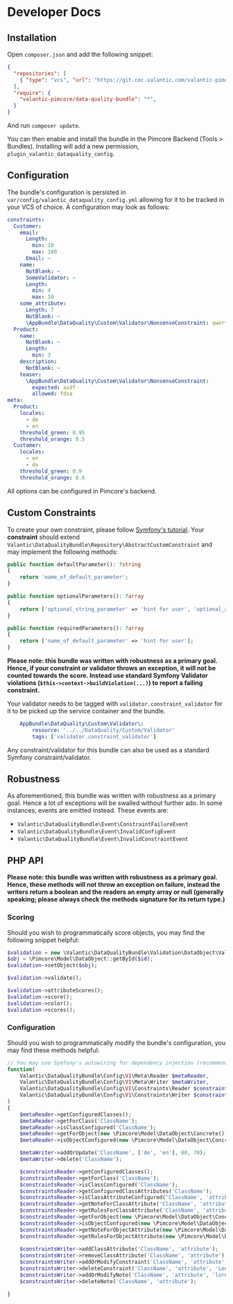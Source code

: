 # Developer Docs

## Installation

Open `composer.json` and add the following snippet:

```json
{
  "repositories": [
    { "type": "vcs", "url": "https://git.cec.valantic.com/valantic-pimcore/data-quality-bundle" }
  ],
  "require": {
    "valantic-pimcore/data-quality-bundle": "*",
  }
}
```

And run `composer update`.

You can then enable and install the bundle in the Pimcore Backend (Tools > Bundles). Installing will add a new permission, `plugin_valantic_dataquality_config`.

## Configuration

The bundle's configuration is persisted in `var/config/valantic_dataquality_config.yml` allowing for it to be tracked in your VCS of choice. A configuration may look as follows:

```yaml
constraints:
  Customer:
    email:
      Length:
        min: 10
        max: 100
      Email: ~
    name:
      NotBlank: ~
      SomeValidator: ~
      Length:
        min: 4
        max: 10
    some_attribute:
      Length: 7
      NotBlank: ~
      \AppBundle\DataQuality\Custom\Validator\NonsenseConstraint: qwertz
  Product:
    name:
      NotBlank: ~
      Length:
        min: 3
    description:
      NotBlank: ~
    teaser:
      \AppBundle\DataQuality\Custom\Validator\NonsenseConstraint:
        expected: asdf
        allowed: fdsa
meta:
  Product:
    locales:
      - de
      - en
    threshold_green: 0.95
    threshold_orange: 0.5
  Customer:
    locales:
      - en
      - de
    threshold_green: 0.9
    threshold_orange: 0.6
```

All options can be configured in Pimcore's backend.

## Custom Constraints

To create your own constraint, please follow [Symfony's tutorial](https://symfony.com/doc/4.4/validation/custom_constraint.html). Your **constraint** should extend `Valantic\DataQualityBundle\Repository\AbstractCustomConstraint` and may implement the following methods:

```php
public function defaultParameter(): ?string
{
    return 'name_of_default_parameter';
}

public function optionalParameters(): ?array
{
    return ['optional_string_parameter' => 'hint for user', 'optional_array_parameter' => ['hint', 'for', 'user'], 'optional_boolean_parameter' => true, 'optional_numeric_parameter' => 3.14];
}

public function requiredParameters(): ?array
{
    return ['name_of_default_parameter' => 'hint for user'];
}
```

**Please note: this bundle was written with robustness as a primary goal. Hence, if your constraint or validator throws an exception, it will not be counted towards the score. Instead use standard Symfony Validator violations (`$this->context->buildViolation(...)`) to report a failing constraint.**

Your validator needs to be tagged with `validator.constraint_validator` for it to be picked up the service container and the bundle.

```yaml
    AppBundle\DataQuality\Custom\Validator\:
        resource: '../../DataQuality/Custom/Validator'
        tags: ['validator.constraint_validator']
```

Any constraint/validator for this bundle can also be used as a standard Symfony constraint/validator.

## Robustness

As aforementioned, this bundle was written with robustness as a primary goal. Hence a lot of exceptions will be swalled without further ado. In some instances, events are emitted instead. These events are:

- `Valantic\DataQualityBundle\Event\ConstraintFailureEvent`
- `Valantic\DataQualityBundle\Event\InvalidConfigEvent`
- `Valantic\DataQualityBundle\Event\InvalidConstraintEvent`

## PHP API

**Please note: this bundle was written with robustness as a primary goal. Hence, these methods will not throw an exception on failure, instead the writers return a boolean and the readers an empty array or null (generally speaking; please always check the methods signature for its return type.)**


### Scoring

Should you wish to programmatically score objects, you may find the following snippet helpful:

```php
$validation = new \Valantic\DataQualityBundle\Validation\DataObject\Validate(); // use service injection
$obj = \Pimcore\Model\DataObject::getById($id);
$validation->setObject($obj);

$validation->validate();

$validation->attributeScores();
$validation->score();
$validation->color();
$validation->scores();
```

### Configuration

Should you wish to programmatically modify the bundle's configuration, you may find these methods helpful:

```php
// You may use Symfony's autowiring for dependency injection (recommended) to access these services.
function(
    Valantic\DataQualityBundle\Config\V1\Meta\Reader $metaReader,
    Valantic\DataQualityBundle\Config\V1\Meta\Writer $metaWriter,
    Valantic\DataQualityBundle\Config\V1\Constraints\Reader $constraintsReader,
    Valantic\DataQualityBundle\Config\V1\Constraints\Writer $constraintsWriter
)
{
    $metaReader->getConfiguredClasses();
    $metaReader->getForClass('ClassName');
    $metaReader->isClassConfigured('ClassName');
    $metaReader->getForObject(new \Pimcore\Model\DataObject\Concrete());
    $metaReader->isObjectConfigured(new \Pimcore\Model\DataObject\Concrete());

    $metaWriter->addOrUpdate('ClassName', ['de', 'en'], 80, 70);
    $metaWriter->delete('ClassName');

    $constraintsReader->getConfiguredClasses();
    $constraintsReader->getForClass('ClassName');
    $constraintsReader->isClassConfigured('ClassName');
    $constraintsReader->getConfiguredClassAttributes('ClassName');
    $constraintsReader->isClassAttributeConfigured('ClassName', 'attribute');
    $constraintsReader->getNoteForClassAttribute('ClassName', 'attribute');
    $constraintsReader->getRulesForClassAttribute('ClassName', 'attribute');
    $constraintsReader->getForObject(new \Pimcore\Model\DataObject\Concrete());
    $constraintsReader->isObjectConfigured(new \Pimcore\Model\DataObject\Concrete());
    $constraintsReader->getNoteForObjectAttribute(new \Pimcore\Model\DataObject\Concrete(), 'attribute');
    $constraintsReader->getRulesForObjectAttribute(new \Pimcore\Model\DataObject\Concrete(), 'attribute');
   
    $constraintsWriter->addClassAttribute('ClassName', 'attribute');
    $constraintsWriter->removeClassAttribute('ClassName', 'attribute');
    $constraintsWriter->addOrModifyConstraint('ClassName', 'attribute', 'Length', 3);
    $constraintsWriter->deleteConstraint('ClassName', 'attribute', 'Length');
    $constraintsWriter->addOrModifyNote('ClassName', 'attribute', 'lorem ipsum');
    $constraintsWriter->deleteNote('ClassName', 'attribute');

}
```
